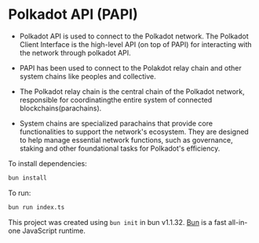 # Polkadot API (PAPI)

- Polkadot API is used to connect to the Polkadot network. The Polkadot Client Interface is the high-level API (on top of PAPI) for interacting
with the network through polkadot API.

- PAPI has been used to connect to the Polakdot relay chain and other system chains like peoples and collective.

- The Polkadot relay chain is the central chain of the Polkadot network, responsible for coordinatingthe entire system of connected blockchains(parachains).

- System chains are specialized parachains that provide core functionalities to support the network's ecosystem. They are designed to help manage essential network functions, such as governance, staking and other foundational tasks for Polkadot's efficiency.

To install dependencies:

```bash
bun install
```

To run:

```bash
bun run index.ts
```

This project was created using `bun init` in bun v1.1.32. [Bun](https://bun.sh) is a fast all-in-one JavaScript runtime.
